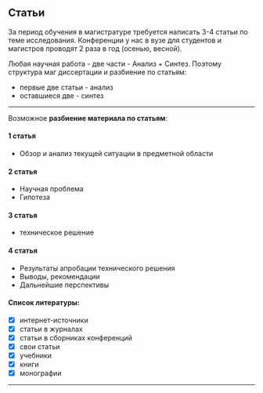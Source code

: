 ## Статьи  

За период обучения в магистратуре требуется написать 3-4 статьи по теме исследования. Конференции у нас в вузе для студентов и магистров проводят 2 раза в год (осенью, весной).  

Любая научная работа - две части - Анализ + Синтез. Поэтому структура маг диссертации и разбиение по статьям:  

- первые две статьи - анализ  
- оставшиеся две - синтез  

---  

Возможное **разбиение материала по статьям**:  

#### 1 статья  
- Обзор и анализ текущей ситуации в предметной области

#### 2 статья  
- Научная проблема
- Гипотеза

#### 3 статья  
- техническое решение

#### 4 статья  
- Результаты апробации технического решения
- Выводы, рекомендации
- Дальнейшие перспективы

#### Список литературы:  
- [x] интернет-источники
- [x] статьи в журналах
- [x] статьи в сборниках конференций
- [x] свои статьи
- [x] учебники
- [x] книги
- [x] монографии

---  
